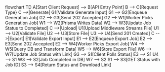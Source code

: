 flowchart TD
    A[Start Client Request] --> B[API Entry Point]
    B --> C{Request Type}
    C -->|Generate| G1[Validate Generate Input]
    G1 --> G2[Enqueue Generation Job]
    G2 --> G3[Send 202 Accepted]
    G2 --> W1[Worker Picks Generation Job]
    W1 --> W2[Prisma Writes Data]
    W2 --> W3[Update Job Status to Completed]
    C -->|Upload| U1[Upload Middleware Streams File]
    U1 --> U2[Validate File]
    U2 --> U3[Store File]
    U3 --> U4[Send 201 Created]
    C -->|Export| E1[Validate Export Input]
    E1 --> E2[Enqueue Export Job]
    E2 --> E3[Send 202 Accepted]
    E2 --> W4[Worker Picks Export Job]
    W4 --> W5[Query DB and Transform Data]
    W5 --> W6[Store Export File]
    W6 --> W7[Update Job Status with Link]
    G3 --> S1[Client Polls Status]
    E3 --> S1
    U4 --> S1
    W3 --> S2[Job Completed in DB]
    W7 --> S2
    S1 --> S3[GET Status with Job ID]
    S3 --> S4[Return Status and Download Link]